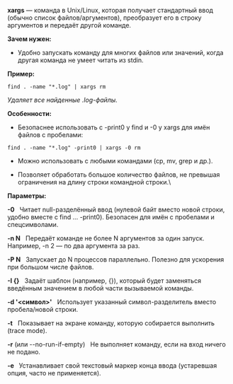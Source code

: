 **xargs** — команда в Unix/Linux, которая получает стандартный ввод (обычно список файлов/аргументов), преобразует его в строку аргументов и передаёт другой команде.


**Зачем нужен:**

- Удобно запускать команду для многих файлов или значений, когда другая команда не умеет читать из stdin.


**Пример:**

`find . -name "*.log" | xargs rm`

_Удаляет все найденные .log-файлы._


**Особенности:**

- Безопаснее использовать с -print0 у find и -0 у xargs для имён файлов с пробелами:

`find . -name "*.log" -print0 | xargs -0 rm`

- Можно использовать с любыми командами (cp, mv, grep и др.).

- Позволяет обработать большое количество файлов, не превышая ограничения на длину строки командной строки.\

**Параметры:**

**-0**  
Читает null-разделённый ввод (нулевой байт вместо новой строки, удобно вместе с find ... -print0). Безопасен для имён с пробелами и спецсимволами.

**-n N**  
Передаёт команде не более N аргументов за один запуск. Например, -n 2 — по два аргумента за раз.


**-P N**  
Запускает до N процессов параллельно. Полезно для ускорения при большом числе файлов.


**-I {}**  
Задаёт шаблон (например, {}), который будет заменяться введённым значением в любой части вызываемой команды.

  
**-d '<символ>'**  
Использует указанный символ-разделитель вместо пробела/новой строки.

**-t**  
Показывает на экране команду, которую собирается выполнить (trace mode).


**-r** (или --no-run-if-empty)  
Не выполняет команду, если на вход ничего не подано.


**-e <eof>**  
Устанавливает свой текстовый маркер конца ввода (устаревшая опция, часто не применяется).